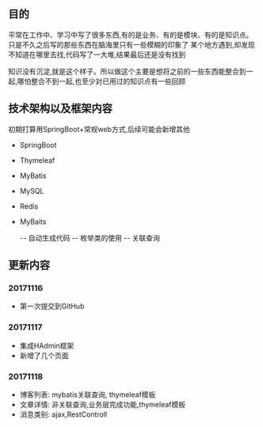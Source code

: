 ## 目的

平常在工作中、学习中写了很多东西,有的是业务、有的是模块、有的是知识点。只是不久之后写的那些东西在脑海里只有一些模糊的印象了
某个地方遇到,却发现不知道在哪里去找,代码写了一大堆,结果最后还是没有找到

知识没有沉淀,就是这个样子。所以做这个主要是想将之前的一些东西能整合到一起,哪怕整合不到一起,也至少对已用过的知识点有一些回顾


## 技术架构以及框架内容

初期打算用SpringBoot+常规web方式,后续可能会新增其他

- SpringBoot
- Thymeleaf
- MyBatis
- MySQL
- Redis


- MyBaits

  -- 自动生成代码
  -- 枚举类的使用
  -- 关联查询



## 更新内容

### 20171116
- 第一次提交到GitHub

### 20171117
- 集成HAdmin框架
- 新增了几个页面

### 20171118
- 博客列表:  mybatis关联查询, thymeleaf模板
- 文章详情:  非关联查询,业务层完成功能,thymeleaf模板
- 消息类别:  ajax,RestControll


